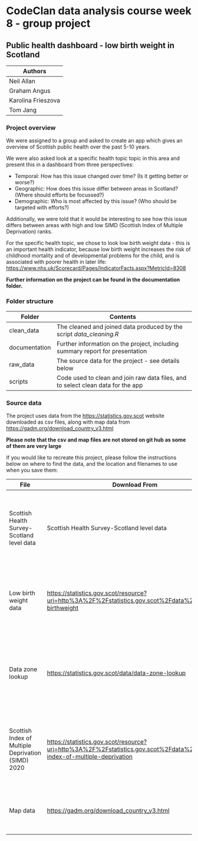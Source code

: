 # CodeClan data analysis course week 8 - group project

## Public health dashboard - low birth weight in Scotland

| Authors |
|-|
| Neil Allan |
| Graham Angus |
| Karolina Frieszova |
| Tom Jang |


### Project overview

We were assigned to a group and asked to create an app which gives an overview of Scottish public health over the past 5-10 years.

We were also asked look at a specific health topic topic in this area and present this in a dashboard from three perspectives:

* Temporal: How has this issue changed over time? (Is it getting better or worse?)
* Geographic: How does this issue differ between areas in Scotland? (Where should efforts be focussed?)
* Demographic: Who is most affected by this issue? (Who should be targeted with efforts?)

Additionally, we were told that it would be interesting to see how this issue differs between areas with high and low SIMD (Scottish Index of Multiple Deprivation) ranks.

For the specific health topic, we chose to look low birth weight data - this is an important health indicator, because low birth weight increases the risk of childhood mortality and of developmental problems for the child, and is associated with poorer health in later life: https://www.nhs.uk/Scorecard/Pages/IndicatorFacts.aspx?MetricId=8308

**Further information on the project can be found in the documentation folder.**



### Folder structure

| Folder | Contents |
|-|-|
| clean_data | The cleaned and joined data produced by the script *data_cleaning.R* |
| documentation | Further information on the project, including summary report for presentation |
| raw_data | The source data for the project - see details below |
| scripts | Code used to clean and join raw data files, and to select clean data for the app |


### Source data

The project uses data from the https://statistics.gov.scot website downloaded as csv files, along with map data from https://gadm.org/download_country_v3.html

**Please note that the csv and map files are not stored on git hub as some of them are very large**

If you would like to recreate this project, please follow the instructions below on where to find the data, and the location and filenames to use when you save them:


| File | Download From | Save As | Description |
|-|-|-|-|
| Scottish Health Survey-Scotland level data | Scottish Health Survey-Scotland level data | raw_data/health_scotland.csv | Indicators of population health and related risk factors from the Scottish Health Survey (2008-2019) |
| Low birth weight data | https://statistics.gov.scot/resource?uri=http%3A%2F%2Fstatistics.gov.scot%2Fdata%2Flow-birthweight | raw_data/birth_weight.csv | Number, and percent, of low birthweight (less than 2500g) babies (single births) |
| Data zone lookup | https://statistics.gov.scot/data/data-zone-lookup | raw_data/datazone_2011_lookup.csv | Geography lookup tables used for aggregation, from 2011 data zones to higher  level geographies |
| Scottish Index of Multiple Deprivation (SIMD) 2020 | https://statistics.gov.scot/resource?uri=http%3A%2F%2Fstatistics.gov.scot%2Fdata%2Fscottish-index-of-multiple-deprivation | raw_data/SIMD.csv | Source for the quintile of data zones in Scotland from 1 (most deprived) to 5 (least deprived |
| Map data | https://gadm.org/download_country_v3.html | Select country *UK* and click *Geopackage* This downloads a folder called *gadm36_GBR_gpkg*, which should be saved in raw_data | Map reference data used to show council areas |


